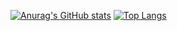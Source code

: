 [![Anurag's GitHub stats](https://github-readme-stats.vercel.app/api?username=huige233&show_icons=true&theme=prussian)](https://github.com/anuraghazra/github-readme-stats)
[![Top Langs](https://github-readme-stats.vercel.app/api/top-langs/?username=huige233&layout=compact&theme=prussian)](https://github.com/anuraghazra/github-readme-stats)
